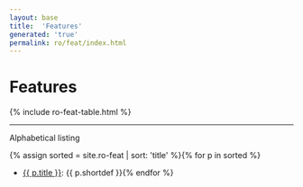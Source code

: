 ```yaml
---
layout: base
title:  'Features'
generated: 'true'
permalink: ro/feat/index.html
---
```


# Features

{% include ro-feat-table.html %}

----------

Alphabetical listing

{% assign sorted = site.ro-feat | sort: 'title' %}{% for p in sorted %}
* [{{ p.title }}](): {{ p.shortdef }}{% endfor %}
